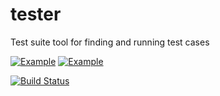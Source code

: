 # tester
Test suite tool for finding and running test cases



[![Example](https://img.shields.io/badge/tester-ok-green.svg)]() [![Example](https://img.shields.io/badge/tester-fail-red.svg)]()

[![Build Status](https://travis-ci.org/felipensp/tester.svg)](https://travis-ci.org/felipensp/tester)
